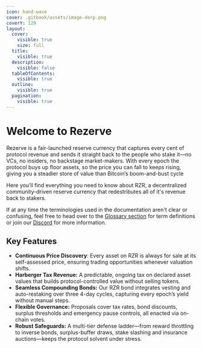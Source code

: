```yaml
---
icon: hand-wave
cover: .gitbook/assets/image-derp.png
coverY: 129
layout:
  cover:
    visible: true
    size: full
  title:
    visible: true
  description:
    visible: false
  tableOfContents:
    visible: true
  outline:
    visible: true
  pagination:
    visible: true
---
```


# Welcome to Rezerve

Rezerve is a fair-launched reserve currency that captures every cent of protocol revenue and sends it straight back to the people who stake it—no VCs, no insiders, no backstage market-makers. With every epoch the protocol buys up floor assets, so the price you can fall to keeps rising, giving you a steadier store of value than Bitcoin’s boom-and-bust cycle

Here you’ll find everything you need to know about RZR, a decentralized community-driven reserve currency that redestributes all of it's revenue back to stakers.&#x20;

If at any time the terminologies used in the documentation aren't clear or confusing, feel free to head over to the [Glossary section](other/glossary.md) for term definitions or join our [Discord](http://discord.rezerve.money/) for more information.

## Key Features

- **Continuous Price Discovery**: Every asset on RZR is always for sale at its self-assessed price, ensuring trading opportunities whenever valuation shifts.
- **Harberger Tax Revenue:** A predictable, ongoing tax on declared asset values that builds protocol-controlled value without selling tokens.
- **Seamless Compounding Bonds:** Our RZR bond integrates vesting and auto-restaking over three 4-day cycles, capturing every epoch’s yield without manual steps.
- **Flexible Governance:** Proposals cover tax rates, bond discounts, surplus thresholds and emergency pause controls, all enacted via on-chain votes.
- **Robust Safeguards:** A multi-tier defense ladder—from reward throttling to inverse bonds, surplus-buffer draws, stake slashing and insurance auctions—keeps the protocol solvent under stress.
